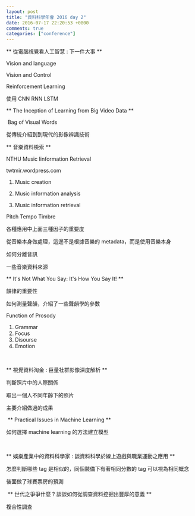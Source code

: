 ```yaml
---
layout: post
title: "資料科學年會 2016 day 2"
date: 2016-07-17 22:20:53 +0800
comments: true
categories: ["conference"]
---
```



<!-- more -->


** 從電腦視覺看人工智慧 : 下一件大事 **

Vision and language

Vision and Control

​Reinforcement Learning


使用 CNN RNN LSTM


** The Inception of Learning from Big Video Data **

​
Bag of Visual Words

從傳統介紹到到現代的影像辨識技術

** 音樂資料檢索 **

NTHU Music Iinformation Retrieval

twtmir.wordpress.com

1. Music creation

2. Music information analysis

3. Music information retrieval

Pitch Tempo Timbre

​各種應用中上面三種因子的重要度

​從音樂本身做處理，這邊不是根據音樂的 metadata，而是使用音樂本身

如何分離音訊

一些音樂資料來源


**  It's Not What You Say: It's How You Say It! **

韻律的重要性

如何測量聲韻，介紹了一些聲韻學的參數

Function of Prosody 


1. Grammar
2. Focus
3. Disourse
4. Emotion

​

**  視覺資料淘金 : 巨量社群影像深度解析 **

判斷照片中的人際關係

取出一個人不同年齡下的照片

主要介紹做過的成果

​
** Practical Issues in Machine Learning **

如何選擇 machine learning 的方法建立模型

​

** 娛樂產業中的資料科學家 : 談資料科學於線上遊戲與職業運動之應用 **


怎麼判斷哪些 tag 是相似的，同個裝備下有著相同分數的 tag 可以視為相同概念

後面做了球賽票房的預測

​
** 世代之爭爭什麼 ? 談談如何從調查資料挖掘出豐厚的意義 **

複合性調查
​